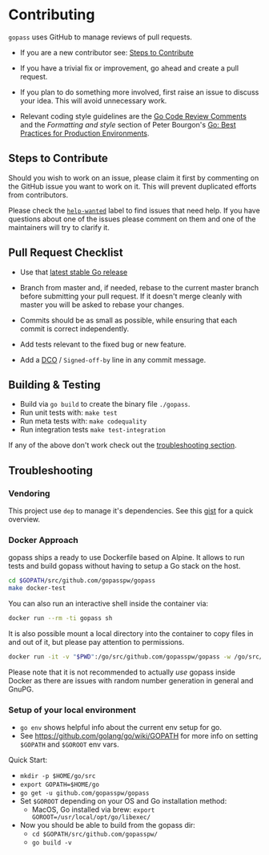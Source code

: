 # Contributing

`gopass` uses GitHub to manage reviews of pull requests.

* If you are a new contributor see: [Steps to Contribute](#steps-to-contribute)

* If you have a trivial fix or improvement, go ahead and create a pull request.

* If you plan to do something more involved, first raise an issue to discuss
  your idea. This will avoid unnecessary work.

* Relevant coding style guidelines are  the [Go Code Review Comments](https://code.google.com/p/go-wiki/wiki/CodeReviewComments)
  and the _Formatting and style_ section of Peter Bourgon's [Go: Best Practices for Production Environments](http://peter.bourgon.org/go-in-production/#formatting-and-style).

## Steps to Contribute

Should you wish to work on an issue, please claim it first by commenting on the GitHub issue you want to work on it.
This will prevent duplicated efforts from contributors.

Please check the [`help-wanted`](https://github.com/gopasspw/gopass/issues?q=is%3Aissue+is%3Aopen+label%3A%22help+wanted%22) label to find issues that need help.
If you have questions about one of the issues please comment on them and one of the maintainers
will try to clarify it.


## Pull Request Checklist

* Use that [latest stable Go release](https://golang.org/dl/)

* Branch from master and, if needed, rebase to the current master branch before submitting your pull request.
  If it doesn't merge cleanly with master you will be asked to rebase your changes.

* Commits should be as small as possible, while ensuring that each commit is correct independently.

* Add tests relevant to the fixed bug or new feature.

* Add a [DCO](https://developercertificate.org/) / `Signed-off-by` line in any commit message.


## Building & Testing

* Build via `go build` to create the binary file `./gopass`.
* Run unit tests with: `make test`
* Run meta tests with: `make codequality`
* Run integration tests `make test-integration`

If any of the above don't work check out the [troubleshooting section](#troubleshooting-build).

## Troubleshooting

### Vendoring

This project use `dep` to manage it's dependencies. See this [gist](https://gist.github.com/subfuzion/12342599e26f5094e4e2d08e9d4ad50d) for a quick overview.

### Docker Approach

gopass ships a ready to use Dockerfile based on Alpine. It allows to run tests
and build gopass without having to setup a Go stack on the host.

```bash
cd $GOPATH/src/github.com/gopasspw/gopass
make docker-test
```

You can also run an interactive shell inside the container via:

```bash
docker run --rm -ti gopass sh
```

It is also possible mount a local directory into the container to copy files in
and out of it, but please pay attention to permissions.

```bash
docker run -it -v "$PWD":/go/src/github.com/gopasspw/gopass -w /go/src/github.com/gopasspw/gopass gopass sh
```

Please note that it is not recommended to actually *use* gopass inside Docker
as there are issues with random number generation in general and GnuPG.

### Setup of your local environment

- `go env` shows helpful info about the current env setup for go.
- See https://github.com/golang/go/wiki/GOPATH for more info on setting `$GOPATH` and `$GOROOT` env vars.

Quick Start:
- `mkdir -p $HOME/go/src`
- `export GOPATH=$HOME/go`
- `go get -u github.com/gopasspw/gopass`
- Set `$GOROOT` depending on your OS and Go installation method:
  - MacOS, Go installed via brew: `export GOROOT=/usr/local/opt/go/libexec/`
- Now you should be able to build from the gopass dir:
  - `cd $GOPATH/src/github.com/gopasspw/`
  - `go build -v`



